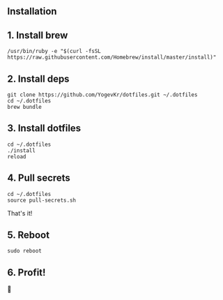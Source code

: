 ## Installation 

## 1. Install brew

```console
/usr/bin/ruby -e "$(curl -fsSL https://raw.githubusercontent.com/Homebrew/install/master/install)"
```

## 2. Install deps

```console
git clone https://github.com/YogevKr/dotfiles.git ~/.dotfiles
cd ~/.dotfiles
brew bundle
```

## 3. Install dotfiles

```console
cd ~/.dotfiles
./install
reload
```

## 4. Pull secrets

```console
cd ~/.dotfiles
source pull-secrets.sh
```

That's it!

## 5. Reboot

```console
sudo reboot
```

## 6. Profit!

:beers:
